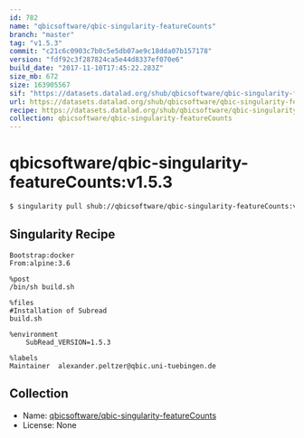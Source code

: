 ```yaml
---
id: 782
name: "qbicsoftware/qbic-singularity-featureCounts"
branch: "master"
tag: "v1.5.3"
commit: "c21c6c0903c7b0c5e5db07ae9c18dda07b157178"
version: "fdf92c3f287824ca5e44d8337ef070e6"
build_date: "2017-11-10T17:45:22.283Z"
size_mb: 672
size: 163905567
sif: "https://datasets.datalad.org/shub/qbicsoftware/qbic-singularity-featureCounts/v1.5.3/2017-11-10-c21c6c09-fdf92c3f/fdf92c3f287824ca5e44d8337ef070e6.simg"
url: https://datasets.datalad.org/shub/qbicsoftware/qbic-singularity-featureCounts/v1.5.3/2017-11-10-c21c6c09-fdf92c3f/
recipe: https://datasets.datalad.org/shub/qbicsoftware/qbic-singularity-featureCounts/v1.5.3/2017-11-10-c21c6c09-fdf92c3f/Singularity
collection: qbicsoftware/qbic-singularity-featureCounts
---
```


# qbicsoftware/qbic-singularity-featureCounts:v1.5.3

```bash
$ singularity pull shub://qbicsoftware/qbic-singularity-featureCounts:v1.5.3
```

## Singularity Recipe

```singularity
Bootstrap:docker
From:alpine:3.6

%post
/bin/sh build.sh

%files
#Installation of Subread
build.sh

%environment
    SubRead_VERSION=1.5.3

%labels
Maintainer	alexander.peltzer@qbic.uni-tuebingen.de
```

## Collection

 - Name: [qbicsoftware/qbic-singularity-featureCounts](https://github.com/qbicsoftware/qbic-singularity-featureCounts)
 - License: None

